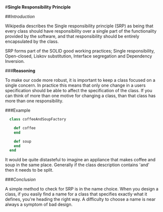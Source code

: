 #**Single Responsibility Principle**

##*Introduction*

Wikipedia describes the Single responsibility principle (SRP) as being that every class should have responsibility over a single part of the functionality provided by the software, and that responsibility should be entirely encapsulated by the class.

SRP forms part of the SOLID good working practices; Single responsibility, Open-closed, Liskov substitution, Interface segregation and Dependency Inversion.

###**Reasoning**

To make our code more robust, it is important to keep a class focused on a single concern. In practice this means that only one change in a users specification should be able to affect the specification of the class. If you can think of more than one motive for changing a class, than that class has more than one responsibility.

###Example

```ruby
  class coffeeAndSoupFactory

    def coffee
    end

    def soup
    end
  end

```
It would be quite distasteful to imagine an appliance that makes coffee and soup in the same place. Generally if the class description contains 'and' then it needs to be split.

###*Conclusion*

A simple method to check for SRP is in the name choice. When you design a class, if you easily find a name for a class that specifies exactly what it defines, you're heading the right way. A difficulty to choose a name is near always a symptom of bad design.
